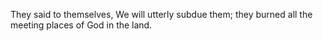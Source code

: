 They said to themselves, We will utterly subdue them; they burned all the meeting places of God in the land.
